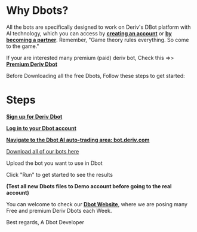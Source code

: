 # Why Dbots?
All the bots are specifically designed to work on Deriv's DBot platform with AI technology, which you can access by <b><a href="https://dboty.com/Deriv-github">creating an account</a></b> or <b><a href="https://dboty.com/Deriv-github">by becoming a partner</a></b>. Remember, "Game theory rules everything. So come to the game."

If your are interested many premium (paid) deriv bot, Check this =>> <b><a href="https://dboty.com/All-Premium-Bots">Premium Deriv Dbot</a></b>



Before Downloading all the free Dbots, Follow these steps to get started:

# Steps
<b><a href="https://dboty.com/Deriv-github">Sign up for Deriv Dbot</a></b>

<b><a href="https://dboty.com/Deriv-github">Log in to your Dbot account</a></b>

<b><a href="https://dboty.com/Deriv-github">Navigate to the Dbot AI auto-trading area: bot.deriv.com</a></b>

<a href="https://github.com/DerivBots/Free-Dbots/archive/refs/heads/main.zip">Download all of our bots here</a>

Upload the bot you want to use in Dbot

Click "Run" to get started to see the results

<b>(Test all new Dbots files to Demo account before going to the real account)</b>
  
  You can welcome to check our <b><a href="https://dboty.com">Dbot Website</a></b>, where we are posing many Free and premium Deriv Dbots each Week.
  
  Best regards, A Dbot Developer
